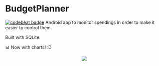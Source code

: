 # BudgetPlanner
[![codebeat badge](https://codebeat.co/badges/58c5e7bc-9524-4224-9c8a-3f4b23a2e808)](https://codebeat.co/projects/github-com-zuzia-kru-budgetplanner-master)
Android app to monitor spendings in order to make it easier to control them.

Built with SQLite.

📊 Now with charts! :D

<p align="center"><img src="http://i.imgur.com/pTs1R0F.png"/></p>
